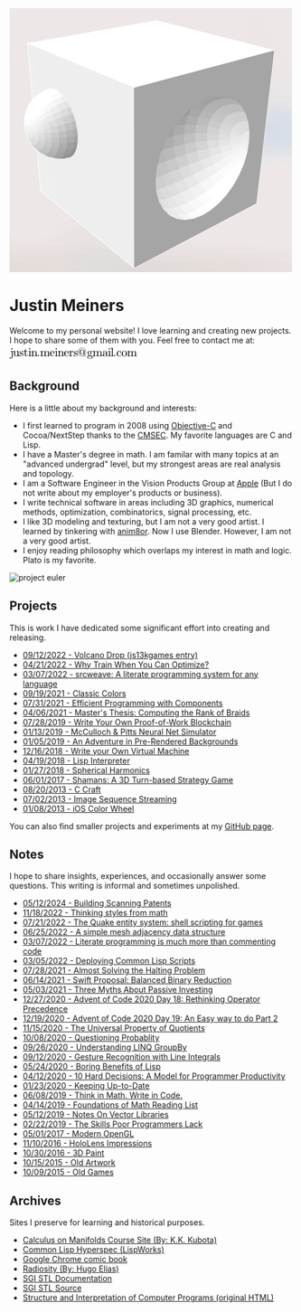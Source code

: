 
![3d shapes](splash/2023_11_shapes.png)

Justin Meiners
==============

Welcome to my personal website!
I love learning and creating new projects.
I hope to share some of them with you.
Feel free to contact me at: <span>![justin's email](mail.png)</span>

## Background

Here is a little about my background and interests:

- I first learned to program in 2008 using [Objective-C](https://developer.apple.com/library/archive/documentation/Cocoa/Conceptual/ObjectiveC/Introduction/introObjectiveC.html) and Cocoa/NextStep thanks to the [CMSEC](https://en.wikipedia.org/wiki/Christa_McAuliffe_Space_Education_Center). My favorite languages are C and Lisp.
- I have a Master's degree in math. I am familar with many topics at an "advanced undergrad" level, but my strongest areas are real analysis and topology.
- I am a Software Engineer in the Vision Products Group at [Apple](https://www.apple.com/) (But I do not write about my employer's products or business).
- I write technical software in areas including 3D graphics, numerical methods, optimization, combinatorics, signal processing, etc.
- I like 3D modeling and texturing, but I am not a very good artist. I learned by tinkering with [anim8or](https://www.anim8or.com). Now I use Blender. However, I am not a very good artist.
- I enjoy reading philosophy which overlaps my interest in math and logic. Plato is my favorite. 

![project euler](https://projecteuler.net/profile/justinmeiners.png)

## Projects

This is work I have dedicated some significant effort into creating and releasing.

- [09/12/2022 - Volcano Drop (js13kgames entry)](https://js13kgames.com/entries/volcano-drop)
- [04/21/2022 - Why Train When You Can Optimize?](https://www.jmeiners.com/why-train-when-you-can-optimize/)
- [03/07/2022 - srcweave: A literate programming system for any language](https://github.com/justinmeiners/srcweave/)
- [09/19/2021 - Classic Colors](https://github.com/justinmeiners/classic-colors)
- [07/31/2021 - Efficient Programming with Components](https://www.jmeiners.com/efficient-programming-with-components/)
- [04/06/2021 - Master's Thesis: Computing the Rank of Braids](https://github.com/justinmeiners/braid-rank-thesis)
- [07/28/2019 - Write Your Own Proof-of-Work Blockchain](https://www.jmeiners.com/tiny-blockchain/)
- [01/13/2019 - McCulloch & Pitts Neural Net Simulator](https://www.jmeiners.com/neural-nets-sim/)
- [01/05/2019 - An Adventure in Pre-Rendered Backgrounds](https://www.jmeiners.com/pre-rendered-backgrounds/)
- [12/16/2018 - Write your Own Virtual Machine](https://www.jmeiners.com/lc3-vm/)
- [04/19/2018 - Lisp Interpreter](https://github.com/justinmeiners/lisp-interpreter)
- [01/27/2018 - Spherical Harmonics](https://github.com/justinmeiners/spherical-harmonics)
- [06/01/2017 - Shamans: A 3D Turn-based Strategy Game](https://www.jmeiners.com/shamans/)
- [08/20/2013 - C Craft](https://github.com/justinmeiners/c-craft)
- [07/02/2013 - Image Sequence Streaming](https://github.com/justinmeiners/image-sequence-streaming)
- [01/08/2013 - iOS Color Wheel](https://github.com/justinmeiners/ios-color-wheel)

You can also find smaller projects and experiments at my [GitHub page](https://github.com/justinmeiners).

## Notes

I hope to share insights, experiences, and occasionally answer some questions. This writing is informal and sometimes unpolished.

- [05/12/2024 - Building Scanning Patents](floorplan-scanning/)
- [11/18/2022 - Thinking styles from math](thinking-styles/)
- [07/21/2022 - The Quake entity system: shell scripting for games](quake-entities/)
- [06/25/2022 - A simple mesh adjacency data structure](mesh-adjacency-trick/)
- [03/07/2022 - Literate programming is much more than commenting code](literate-programming/)
- [03/05/2022 - Deploying Common Lisp Scripts](common-lisp-scripts/)
- [07/28/2021 - Almost Solving the Halting Problem](almost-solving-the-halting-problem/)
- [06/14/2021 - Swift Proposal: Balanced Binary Reduction](swift-balanced-reduce/)
- [05/03/2021 - Three Myths About Passive Investing](three-myths-passive-investing/)
- [12/27/2020 - Advent of Code 2020 Day 18: Rethinking Operator Precedence](aoc-2020-18/)
- [12/19/2020 - Advent of Code 2020 Day 19: An Easy way to do Part 2](aoc-2020-19/)
- [11/15/2020 - The Universal Property of Quotients](universal-property-quotients/)
- [10/08/2020 - Questioning Probablity](questioning-probability/)
- [09/26/2020 - Understanding LINQ GroupBy](understanding-groupby/)
- [09/12/2020 - Gesture Recognition with Line Integrals](https://www.jmeiners.com/gesture-recognition/)
- [05/24/2020 - Boring Benefits of Lisp](boring-benefits-of-lisp/)
- [04/12/2020 - 10 Hard Decisions: A Model for Programmer Productivity](10-hard-decisions/)
- [01/23/2020 - Keeping Up-to-Date](keeping-up-to-date/)
- [06/08/2019 - Think in Math. Write in Code.](think-in-math/)
- [04/14/2019 - Foundations of Math Reading List](foundations-of-math-reading/)
- [05/12/2019 - Notes On Vector Libraries](vector-libs/)
- [02/22/2019 - The Skills Poor Programmers Lack](the-skills-programmers-lack/)
- [05/01/2017 - Modern OpenGL](modern-opengl/)
- [11/10/2016 - HoloLens Impressions](hololens-impressions/)
- [10/30/2016 - 3D Paint](3d-paint/)
- [10/15/2015 - Old Artwork](old-artwork/)
- [10/09/2015 - Old Games](old-games/)

## Archives

Sites I preserve for learning and historical purposes.

- [Calculus on Manifolds Course Site (By: K.K. Kubota)](https://www.jmeiners.com/calculus-on-manifolds-site/)
- [Common Lisp Hyperspec (LispWorks)](https://www.jmeiners.com/clhs/HyperSpec/Front/)
- [Google Chrome comic book](https://www.jmeiners.com/google-chrome-comic-book/chrome.html)
- [Radiosity (By: Hugo Elias)](https://www.jmeiners.com/Hugo-Elias-Radiosity)
- [SGI STL Documentation](https://www.jmeiners.com/sgi-stl-docs/)
- [SGI STL Source](https://github.com/justinmeiners/sgi-stl)
- [Structure and Interpretation of Computer Programs (original HTML)](https://www.jmeiners.com/sicp-html-original/book.html)
